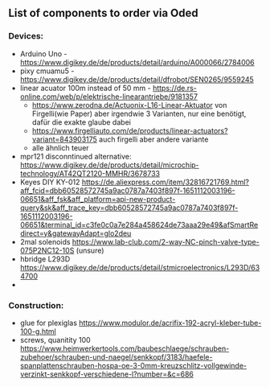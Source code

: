 ## List of components to order via Oded

### Devices:
- Arduino Uno - https://www.digikey.de/de/products/detail/arduino/A000066/2784006
- pixy cmuamu5 - https://www.digikey.de/de/products/detail/dfrobot/SEN0265/9559245
- linear acuator 100m instead of 50 mm - https://de.rs-online.com/web/p/elektrische-linearantriebe/9181357
  - https://www.zerodna.de/Actuonix-L16-Linear-Aktuator von Firgelli(wie Paper) aber irgendwie 3 Varianten, nur eine benötigt, dafür die exakte glaube dabei 
  - https://www.firgelliauto.com/de/products/linear-actuators?variant=843903175 auch firgelli aber andere variante
  - alle ähnlich teuer
- mpr121 disconntinued alternative: https://www.digikey.de/de/products/detail/microchip-technology/AT42QT2120-MMHR/3678733
- Keyes DIY KY-012 https://de.aliexpress.com/item/32816721769.html?aff_fcid=dbb60528572745a9ac0787a7403f897f-1651112003196-06651&aff_fsk&aff_platform=api-new-product-query&sk&aff_trace_key=dbb60528572745a9ac0787a7403f897f-1651112003196-06651&terminal_id=c3fe0c0a7e284a458624de73aaa29e49&afSmartRedirect=y&gatewayAdapt=glo2deu
- 2mal solenoids https://www.lab-club.com/2-way-NC-pinch-valve-type-075P2NC12-10S (unsure)
- hbridge L293D https://www.digikey.de/de/products/detail/stmicroelectronics/L293D/634700
- 



### Construction:
- glue for plexiglas https://www.modulor.de/acrifix-192-acryl-kleber-tube-100-g.html
- screws, quanitity 100 https://www.heimwerkertools.com/baubeschlaege/schrauben-zubehoer/schrauben-und-naegel/senkkopf/3183/haefele-spanplattenschrauben-hospa-oe-3-0mm-kreuzschlitz-vollgewinde-verzinkt-senkkopf-verschiedene-l?number=&c=686
